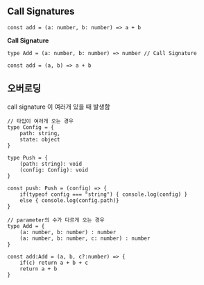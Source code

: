 ## Call Signatures

```TS
const add = (a: number, b: number) => a + b
```

**Call Signature**
```TS
type Add = (a: number, b: number) => number // Call Signature

const add = (a, b) => a + b
```

## 오버로딩
call signature 이 여러개 있을 때 발생함

```TS
// 타입이 여러개 오는 경우
type Config = {
    path: string,
    state: object
}

type Push = {
    (path: string): void
    (config: Config): void
}

const push: Push = (config) => {
    if(typeof config === "string") { console.log(config) }
    else { console.log(config.path)}
}

// parameter의 수가 다르게 오는 경우
type Add = {
    (a: number, b: number) : number
    (a: number, b: number, c: number) : number
}

const add:Add = (a, b, c?:number) => {
    if(c) return a + b + c
    return a + b
}
```

